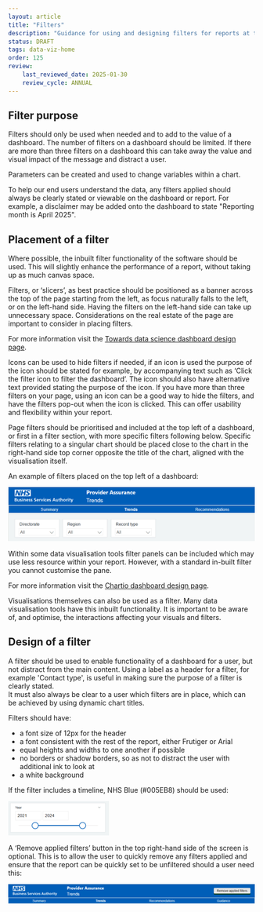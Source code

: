 ```yaml
---
layout: article
title: "Filters"
description: "Guidance for using and designing filters for reports at the NHSBSA"
status: DRAFT
tags: data-viz-home
order: 125
review:
    last_reviewed_date: 2025-01-30
    review_cycle: ANNUAL
---
```

## Filter purpose  
  
Filters should only be used when needed and to add to the value of a dashboard. The number of filters on a dashboard should be limited. If there are more than three filters on a dashboard this can take away the value and visual impact of the message and distract a user.  
  
Parameters can be created and used to change variables within a chart.
  
To help our end users understand the data, any filters applied should always be clearly stated or viewable on the dashboard or report. For example, a disclaimer may be added onto the dashboard to state "Reporting month is April 2025".
  
## Placement of a filter  
  
Where possible, the inbuilt filter functionality of the software should be used. This will slightly enhance the performance of a report, without taking up as much canvas space. 

Filters, or ‘slicers’, as best practice should be positioned as a banner across the top of the page starting from the left, as focus naturally falls to the left, or on the left-hand side. Having the filters on the left-hand side can take up unnecessary space. Considerations on the real estate of the page are important to consider in placing filters.  
  
For more information visit the [Towards data science dashboard design page](https://towardsdatascience.com/the-dos-and-donts-of-dashboard-design-2beefd5cc575).  
  
Icons can be used to hide filters if needed, if an icon is used the purpose of the icon should be stated for example, by accompanying text such as ‘Click the filter icon to filter the dashboard’. The icon should also have alternative text provided stating the purpose of the icon. If you have more than three filters on your page, using an icon can be a good way to hide the filters, and have the filters pop-out when the icon is clicked. This can offer usability and flexibility within your report.  
  
Page filters should be prioritised and included at the top left of a dashboard, or first in a filter section, with more specific filters following below. Specific filters relating to a singular chart should be placed close to the chart in the right-hand side top corner opposite the title of the chart, aligned with the visualisation itself.  
  
An example of filters placed on the top left of a dashboard:  
  
![image 4](images/filters_4.png)  
  
Within some data visualisation tools filter panels can be included which may use less resource within your report. However, with a standard in-built filter you cannot customise the pane. 

For more information visit the [Chartio dashboard design page](https://chartio.com/blog/dashboard-design-best-practices-the-dashboard-layout/).

Visualisations themselves can also be used as a filter. Many data visualisation tools have this inbuilt functionality. It is important to be aware of, and optimise, the interactions affecting your visuals and filters.  
  
## Design of a filter  
  
A filter should be used to enable functionality of a dashboard for a user, but not distract from the main content. 
Using a label as a header for a filter, for example 'Contact type', is useful in making sure the purpose of a filter is clearly stated.   
It must also always be clear to a user which filters are in place, which can be achieved by using dynamic chart titles.  
  
Filters should have:  
  
- a font size of 12px for the header
- a font consistent with the rest of the report, either Frutiger or Arial
- equal heights and widths to one another if possible
- no borders or shadow borders, so as not to distract the user with additional ink to look at
- a white background

If the filter includes a timeline, NHS Blue (#005EB8) should be used:  
  
![image 5](images/filters_5.png)
  
A ‘Remove applied filters’ button in the top right-hand side of the screen is optional. This is to allow the user to quickly remove any filters applied and ensure that the report can be quickly set to be unfiltered should a user need this:  
  
![alt text](images/filters_6.png)
